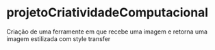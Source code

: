 # projetoCriatividadeComputacional
Criação de uma ferramente em que recebe uma imagem e retorna uma imagem estilizada com style transfer
